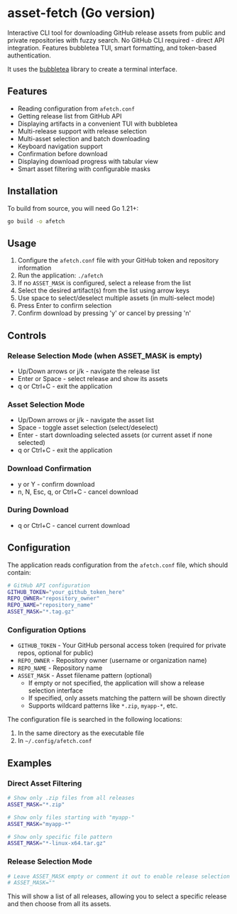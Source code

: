 # asset-fetch (Go version)

Interactive CLI tool for downloading GitHub release assets from public and private repositories with fuzzy search. No GitHub CLI required - direct API integration. Features bubbletea TUI, smart formatting, and token-based authentication.

It uses the [bubbletea](https://github.com/charmbracelet/bubbletea) library to create a terminal interface.

## Features

- Reading configuration from `afetch.conf`
- Getting release list from GitHub API
- Displaying artifacts in a convenient TUI with bubbletea
- Multi-release support with release selection
- Multi-asset selection and batch downloading
- Keyboard navigation support
- Confirmation before download
- Displaying download progress with tabular view
- Smart asset filtering with configurable masks

## Installation

To build from source, you will need Go 1.21+:

```bash
go build -o afetch
```

## Usage

1. Configure the `afetch.conf` file with your GitHub token and repository information
2. Run the application: `./afetch`
3. If no `ASSET_MASK` is configured, select a release from the list
4. Select the desired artifact(s) from the list using arrow keys
5. Use space to select/deselect multiple assets (in multi-select mode)
6. Press Enter to confirm selection
7. Confirm download by pressing 'y' or cancel by pressing 'n'

## Controls

### Release Selection Mode (when ASSET_MASK is empty)
- Up/Down arrows or j/k - navigate the release list
- Enter or Space - select release and show its assets
- q or Ctrl+C - exit the application

### Asset Selection Mode
- Up/Down arrows or j/k - navigate the asset list
- Space - toggle asset selection (select/deselect)
- Enter - start downloading selected assets (or current asset if none selected)
- q or Ctrl+C - exit the application

### Download Confirmation
- y or Y - confirm download
- n, N, Esc, q, or Ctrl+C - cancel download

### During Download
- q or Ctrl+C - cancel current download

## Configuration

The application reads configuration from the `afetch.conf` file, which should contain:

```bash
# GitHub API configuration
GITHUB_TOKEN="your_github_token_here"
REPO_OWNER="repository_owner"
REPO_NAME="repository_name"
ASSET_MASK="*.tag.gz"
```

### Configuration Options

- `GITHUB_TOKEN` - Your GitHub personal access token (required for private repos, optional for public)
- `REPO_OWNER` - Repository owner (username or organization name)
- `REPO_NAME` - Repository name
- `ASSET_MASK` - Asset filename pattern (optional)
  - If empty or not specified, the application will show a release selection interface
  - If specified, only assets matching the pattern will be shown directly
  - Supports wildcard patterns like `*.zip`, `myapp-*`, etc.

The configuration file is searched in the following locations:
1. In the same directory as the executable file
2. In `~/.config/afetch.conf`

## Examples

### Direct Asset Filtering
```bash
# Show only .zip files from all releases
ASSET_MASK="*.zip"

# Show only files starting with "myapp-"
ASSET_MASK="myapp-*"

# Show only specific file pattern
ASSET_MASK="*-linux-x64.tar.gz"
```

### Release Selection Mode
```bash
# Leave ASSET_MASK empty or comment it out to enable release selection
# ASSET_MASK=""
```

This will show a list of all releases, allowing you to select a specific release and then choose from all its assets.
